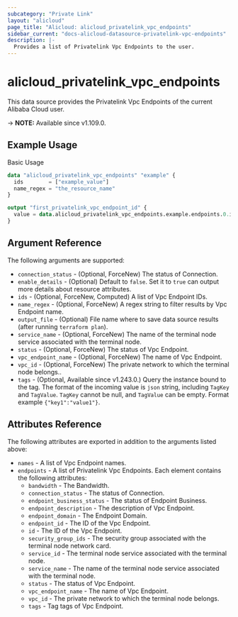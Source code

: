```yaml
---
subcategory: "Private Link"
layout: "alicloud"
page_title: "Alicloud: alicloud_privatelink_vpc_endpoints"
sidebar_current: "docs-alicloud-datasource-privatelink-vpc-endpoints"
description: |-
  Provides a list of Privatelink Vpc Endpoints to the user.
---
```


# alicloud_privatelink_vpc_endpoints

This data source provides the Privatelink Vpc Endpoints of the current Alibaba Cloud user.

-> **NOTE:** Available since v1.109.0.

## Example Usage

Basic Usage

```terraform
data "alicloud_privatelink_vpc_endpoints" "example" {
  ids        = ["example_value"]
  name_regex = "the_resource_name"
}

output "first_privatelink_vpc_endpoint_id" {
  value = data.alicloud_privatelink_vpc_endpoints.example.endpoints.0.id
}
```

## Argument Reference

The following arguments are supported:

* `connection_status` - (Optional, ForceNew) The status of Connection.
* `enable_details` - (Optional) Default to `false`. Set it to `true` can output more details about resource attributes.
* `ids` - (Optional, ForceNew, Computed)  A list of Vpc Endpoint IDs.
* `name_regex` - (Optional, ForceNew) A regex string to filter results by Vpc Endpoint name.
* `output_file` - (Optional) File name where to save data source results (after running `terraform plan`).
* `service_name` - (Optional, ForceNew) The name of the terminal node service associated with the terminal node.
* `status` - (Optional, ForceNew) The status of Vpc Endpoint.
* `vpc_endpoint_name` - (Optional, ForceNew) The name of Vpc Endpoint.
* `vpc_id` - (Optional, ForceNew) The private network to which the terminal node belongs..
* `tags` - (Optional, Available since v1.243.0.) Query the instance bound to the tag. The format of the incoming value is `json` string, including `TagKey` and `TagValue`. `TagKey` cannot be null, and `TagValue` can be empty. Format example `{"key1":"value1"}`.

## Attributes Reference

The following attributes are exported in addition to the arguments listed above:

* `names` - A list of Vpc Endpoint names.
* `endpoints` - A list of Privatelink Vpc Endpoints. Each element contains the following attributes:
  * `bandwidth` - The Bandwidth.
  * `connection_status` - The status of Connection.
  * `endpoint_business_status` - The status of Endpoint Business.
  * `endpoint_description` - The description of Vpc Endpoint.
  * `endpoint_domain` - The Endpoint Domain.
  * `endpoint_id` - The ID of the Vpc Endpoint.
  * `id` - The ID of the Vpc Endpoint.
  * `security_group_ids` - The security group associated with the terminal node network card.
  * `service_id` - The terminal node service associated with the terminal node.
  * `service_name` - The name of the terminal node service associated with the terminal node.
  * `status` - The status of Vpc Endpoint.
  * `vpc_endpoint_name` - The name of Vpc Endpoint.
  * `vpc_id` - The private network to which the terminal node belongs.
  * `tags` - Tag tags of Vpc Endpoint.
